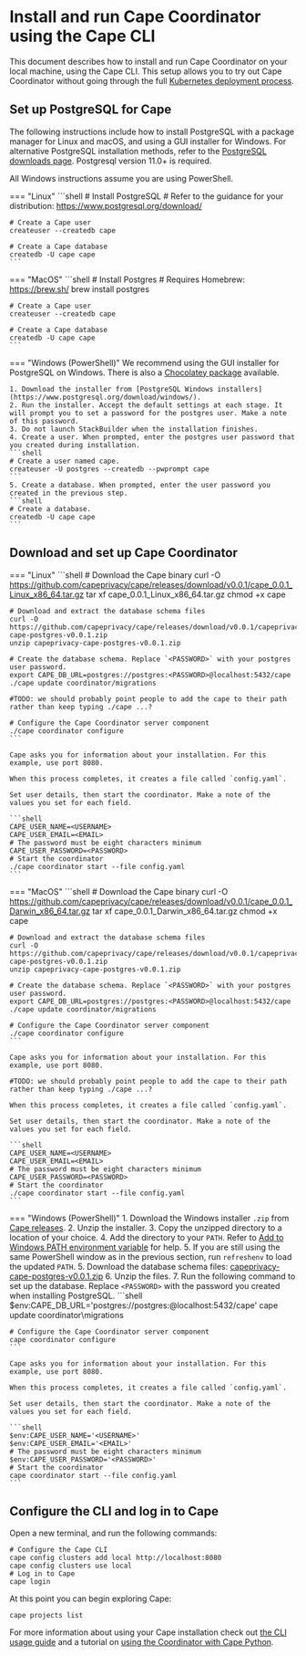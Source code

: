 # Install and run Cape Coordinator using the Cape CLI

This document describes how to install and run Cape Coordinator on your local machine, using the Cape CLI. This setup allows you to try out Cape Coordinator without going through the full [Kubernetes deployment process](/cape-core/coordinator/kubernetes/).

## Set up PostgreSQL for Cape

The following instructions include how to install PostgreSQL with a package manager for Linux and macOS, and using a GUI installer for Windows. For alternative PostgreSQL installation methods, refer to the [PostgreSQL downloads page](https://www.postgresql.org/download/). Postgresql version 11.0+ is required.

All Windows instructions assume you are using PowerShell.

=== "Linux"
    ```shell
    # Install PostgreSQL
    # Refer to the guidance for your distribution: https://www.postgresql.org/download/

    # Create a Cape user
    createuser --createdb cape

    # Create a Cape database
    createdb -U cape cape
    ```

=== "MacOS"
    ```shell
    # Install Postgres
    # Requires Homebrew: https://brew.sh/
    brew install postgres

    # Create a Cape user
    createuser --createdb cape

    # Create a Cape database
    createdb -U cape cape
    ```

=== "Windows (PowerShell)"
    We recommend using the GUI installer for PostgreSQL on Windows. There is also a [Chocolatey package](https://chocolatey.org/packages/postgresql) available.

    1. Download the installer from [PostgreSQL Windows installers](https://www.postgresql.org/download/windows/).
    2. Run the installer. Accept the default settings at each stage. It will prompt you to set a password for the postgres user. Make a note of this password.
    3. Do not launch StackBuilder when the installation finishes.
    4. Create a user. When prompted, enter the postgres user password that you created during installation.
    ```shell
    # Create a user named cape.
    createuser -U postgres --createdb --pwprompt cape
    ```
    5. Create a database. When prompted, enter the user password you created in the previous step.
    ```shell
    # Create a database.
    createdb -U cape cape
    ```


## Download and set up Cape Coordinator

=== "Linux"
    ```shell
    # Download the Cape binary
    curl -O https://github.com/capeprivacy/cape/releases/download/v0.0.1/cape_0.0.1_Linux_x86_64.tar.gz
    tar xf cape_0.0.1_Linux_x86_64.tar.gz
    chmod +x cape

    # Download and extract the database schema files
    curl -O https://github.com/capeprivacy/cape/releases/download/v0.0.1/capeprivacy-cape-postgres-v0.0.1.zip
    unzip capeprivacy-cape-postgres-v0.0.1.zip

    # Create the database schema. Replace `<PASSWORD>` with your postgres user password.
    export CAPE_DB_URL=postgres://postgres:<PASSWORD>@localhost:5432/cape
    ./cape update coordinator/migrations
    
    #TODO: we should probably point people to add the cape to their path rather than keep typing ./cape ...?

    # Configure the Cape Coordinator server component
    ./cape coordinator configure
    ```

    Cape asks you for information about your installation. For this example, use port 8080.

    When this process completes, it creates a file called `config.yaml`.

    Set user details, then start the coordinator. Make a note of the values you set for each field.

    ```shell
    CAPE_USER_NAME=<USERNAME>
    CAPE_USER_EMAIL=<EMAIL>
    # The password must be eight characters minimum
    CAPE_USER_PASSWORD=<PASSWORD>
    # Start the coordinator
    ./cape coordinator start --file config.yaml
    ```

=== "MacOS"
    ```shell
    # Download the Cape binary
    curl -O https://github.com/capeprivacy/cape/releases/download/v0.0.1/cape_0.0.1_Darwin_x86_64.tar.gz
    tar xf cape_0.0.1_Darwin_x86_64.tar.gz
    chmod +x cape

    # Download and extract the database schema files
    curl -O https://github.com/capeprivacy/cape/releases/download/v0.0.1/capeprivacy-cape-postgres-v0.0.1.zip
    unzip capeprivacy-cape-postgres-v0.0.1.zip

    # Create the database schema. Replace `<PASSWORD>` with your postgres user password.
    export CAPE_DB_URL=postgres://postgres:<PASSWORD>@localhost:5432/cape
    ./cape update coordinator/migrations

    # Configure the Cape Coordinator server component
    ./cape coordinator configure
    ```

    Cape asks you for information about your installation. For this example, use port 8080.

    #TODO: we should probably point people to add the cape to their path rather than keep typing ./cape ...?

    When this process completes, it creates a file called `config.yaml`.

    Set user details, then start the coordinator. Make a note of the values you set for each field.

    ```shell
    CAPE_USER_NAME=<USERNAME>
    CAPE_USER_EMAIL=<EMAIL>
    # The password must be eight characters minimum
    CAPE_USER_PASSWORD=<PASSWORD>
    # Start the coordinator
    ./cape coordinator start --file config.yaml
    ```

=== "Windows (PowerShell)"
    1. Download the Windows installer `.zip` from [Cape releases](https://github.com/capeprivacy/cape/releases).
    2. Unzip the installer.
    3. Copy the unzipped directory to a location of your choice.
    4. Add the directory to your `PATH`. Refer to [Add to Windows PATH environment variable](https://helpdeskgeek.com/windows-10/add-windows-path-environment-variable/) for help.
    5. If you are still using the same PowerShell window as in the previous section, run `refreshenv` to load the updated `PATH`.
    5. Download the database schema files: [capeprivacy-cape-postgres-v0.0.1.zip](https://github.com/capeprivacy/cape/releases/download/v0.0.1/capeprivacy-cape-postgres-v0.0.1.zip)
    6. Unzip the files.
    7. Run the following command to set up the database. Replace `<PASSWORD>` with the password you created when installing PostgreSQL.
    ```shell
    $env:CAPE_DB_URL='postgres://postgres:<PASSSWORD>@localhost:5432/cape'
    cape update coordinator\migrations

    # Configure the Cape Coordinator server component
    cape coordinator configure
    ```

    Cape asks you for information about your installation. For this example, use port 8080.

    When this process completes, it creates a file called `config.yaml`.

    Set user details, then start the coordinator. Make a note of the values you set for each field.

    ```shell
    $env:CAPE_USER_NAME='<USERNAME>'
    $env:CAPE_USER_EMAIL='<EMAIL>'
    # The password must be eight characters minimum
    $env:CAPE_USER_PASSWORD='<PASSWORD>'
    # Start the coordinator
    cape coordinator start --file config.yaml
    ```

## Configure the CLI and log in to Cape

Open a new terminal, and run the following commands:

```shell
# Configure the Cape CLI
cape config clusters add local http://localhost:8080
cape config clusters use local
# Log in to Cape
cape login
```

At this point you can begin exploring Cape:

```shell
cape projects list
```

For more information about using your Cape installation check out [the CLI usage guide](/cape-core/cli/usage/) and a tutorial on [using the Coordinator with Cape Python](/libraries/cape-python/coordinator-quickstart/).
